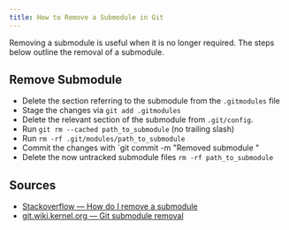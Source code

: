 ```yaml
---
title: How to Remove a Submodule in Git
---
```

Removing a submodule is useful when it is no longer required. The steps below outline the removal of a submodule.

## Remove Submodule

*   Delete the section referring to the submodule from the `.gitmodules` file
*   Stage the changes via `git add .gitmodules`
*   Delete the relevant section of the submodule from `.git/config`.
*   Run `git rm --cached path_to_submodule` (no trailing slash)
*   Run `rm -rf .git/modules/path_to_submodule`
*   Commit the changes with `git commit -m "Removed submodule "
*   Delete the now untracked submodule files `rm -rf path_to_submodule`

## Sources

*   <a href='http://stackoverflow.com/questions/1260748/how-do-i-remove-a-submodule' target='_blank' rel='nofollow'>Stackoverflow — How do I remove a submodule</a>
*   <a href='https://git.wiki.kernel.org/index.php/GitSubmoduleTutorial#Removal' target='_blank' rel='nofollow'>git.wiki.kernel.org — Git submodule removal</a>